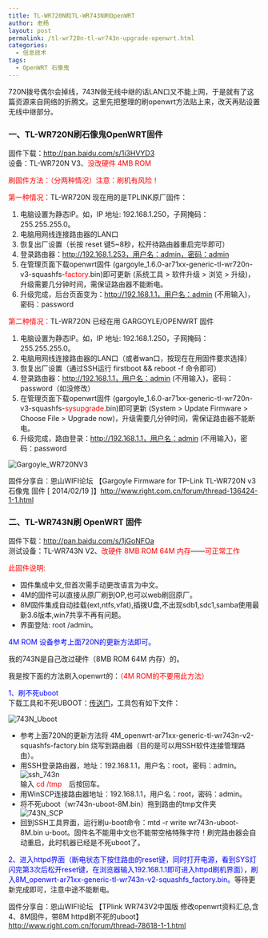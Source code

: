 ```yaml
---
title: TL-WR720N和TL-WR743N刷OpenWRT
author: 老杨
layout: post
permalink: /tl-wr720n-tl-wr743n-upgrade-openwrt.html
categories:
  - 信息技术
tags:
  - OpenWRT 石像鬼
---
```

720N拨号偶尔会掉线，743N做无线中继的话LAN口又不能上网，于是就有了这篇资源来自网络的折腾文。这里先把整理的刷openwrt方法贴上来，改天再贴设置无线中继部分。  


### 一、TL-WR720N刷石像鬼OpenWRT固件

固件下载：http://pan.baidu.com/s/1i3HVYD3  
设备：TL-WR720N V3、<span style="color: #ff0000;">没改硬件 4MB ROM</span>

<span style="color: #ff0000;">刷固件方法：（分两种情况）注意：刷机有风险！</span>

<span style="color: #ff0000;">第一种情况：</span>TL-WR720N 现在用的是TPLINK原厂固件：

  1. 电脑设置为静态IP。如，IP 地址: 192.168.1.250，子网掩码：255.255.255.0。
  2. 电脑用网线连接路由器的LAN口
  3. 恢复出厂设置（长按 reset 键5~8秒，松开待路由器重启完毕即可）
  4. 登录路由器：http://192.168.1.253，用户名：admin，密码：admin
  5. 在管理页面下载openwrt固件 (gargoyle_1.6.0-ar71xx-generic-tl-wr720n-v3-squashfs-<span style="color: #ff0000;">factory</span>.bin)即可更新 (系统工具 > 软件升级 > 浏览 > 升级)，升级需要几分钟时间，需保证路由器不能断电。
  6. 升级完成，后台页面变为：http://192.168.1.1，用户名：admin (不用输入)，密码：password

<span style="color: #ff0000;">第二种情况：</span>TL-WR720N 已经在用 GARGOYLE/OPENWRT 固件

  1. 电脑设置为静态IP。如，IP 地址: 192.168.1.250，子网掩码：255.255.255.0。
  2. 电脑用网线连接路由器的LAN口（或者wan口，按现在在用固件要求选择）
  3. 恢复出厂设置（通过SSH运行 firstboot &#038;& reboot -f 命令即可）
  4. 登录路由器：http://192.168.1.1，用户名：admin (不用输入)，密码：password（如没修改）
  5. 在管理页面下载openwrt固件 (gargoyle_1.6.0-ar71xx-generic-tl-wr720n-v3-squashfs-<span style="color: #ff0000;">sysupgrade</span>.bin)即可更新 (System > Update Firmware > Choose File > Upgrade now)，升级需要几分钟时间，需保证路由器不能断电。
  6. 升级完成，路由登录：http://192.168.1.1，用户名：admin (不用输入)，密码：password

![Gargoyle_WR720NV3][1]

固件分享自：恩山WIFI论坛 【Gargoyle Firmware for TP-Link TL-WR720N v3 石像鬼 固件 [ 2014/02/19 ]】http://www.right.com.cn/forum/thread-136424-1-1.html

### 二、TL-WR743N刷 OpenWRT 固件

固件下载：http://pan.baidu.com/s/1jGoNFOa  
测试设备：TL-WR743N V2、<span style="color: #ff0000;">改硬件 8MB ROM 64M 内存</span>——<span style="color: #ff0000;">可正常工作</span>

<span style="color: #ff0000;">此固件说明:</span>

  * 固件集成中文,但首次需手动更改语言为中文。
  * 4M的固件可以直接从原厂刷到OP,也可以web刷回原厂。
  * 8M固件集成自动挂载(ext,ntfs,vfat),插拨U盘,不出现sdb1,sdc1,samba使用最新3.6版本,win7共享不再有问题。
  * 界面登陆: root /admin。

<span style="color: #0000ff;">4M ROM 设备参考上面720N的更新方法即可。</span>

我的743N是自己改过硬件（8MB ROM 64M 内存）的。

我是按下面的方法刷入openwrt的：<span style="color: #ff0000;">（4M ROM的不要用此方法）</span>

<span style="color: #0000ff;">1、刷不死uboot</span>  
下载工具和不死UBOOT：<a href="http://pan.baidu.com/s/1o6whdAa" target="_blank" rel="external nofollow">传送门</a>，工具包有如下文件：

![743N_Uboot][2]

  * 参考上面720N的更新方法将 4M_openwrt-ar71xx-generic-tl-wr743n-v2-squashfs-factory.bin 烧写到路由器（目的是可以用SSH软件连接管理路由）。
  * 用SSH登录路由器，地址：192.168.1.1，用户名：root，密码：admin。  
    ![ssh_743n][3]  
    输入 <span style="color: #ff0000;">cd /tmp</span>　后按回车。
  * 用WinSCP连接路由器地址：192.168.1.1，用户名：root，密码：admin。
  * 将不死uboot（wr743n-uboot-8M.bin）拖到路由的tmp文件夹  
    ![743N_SCP][4]
  * 回到SSH工具界面，运行刷u-boot命令：mtd -r write wr743n-uboot-8M.bin u-boot。固件名不能用中文也不能带空格特殊字符！刷完路由器会自动重启，此时机器已经是不死uboot了。

<span style="color: #0000ff;">2、进入httpd界面（断电状态下按住路由的reset键，同时打开电源，看到SYS灯闪完第3次后松开reset键，在浏览器输入192.168.1.1即可进入httpd刷机界面），刷入8M_openwrt-ar71xx-generic-tl-wr743n-v2-squashfs_factory.bin。</span>等待更新完成即可，注意中途不能断电。

固件分享自：恩山WIFI论坛 【TPlink WR743V2中国版 修改openwrt资料汇总,含4、8M固件，带8M httpd刷不死的uboot】http://www.right.com.cn/forum/thread-78618-1-1.html

 [1]: http://cyhour.com/wp-content/uploads/2014/03/Gargoyle_WR720NV3.png
 [2]: http://cyhour.com/wp-content/uploads/2014/03/743N_Uboot.jpg
 [3]: http://cyhour.com/wp-content/uploads/2014/03/ssh_743n.jpg
 [4]: http://cyhour.com/wp-content/uploads/2014/03/743N_SCP.png
